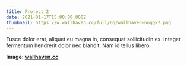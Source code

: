 ```yaml
---
title: Project 2
date: 2021-01-17T15:00:00.000Z
thumbnail: https://w.wallhaven.cc/full/6o/wallhaven-6oqgk7.png
---
```

Fusce dolor erat, aliquet eu magna in, consequat sollicitudin ex. Integer fermentum hendrerit dolor
nec blandit. Nam id tellus libero.

**Image: [wallhaven.cc](https://whvn.cc/6oqgk7)**
